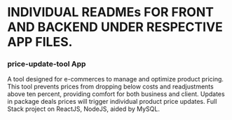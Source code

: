 # INDIVIDUAL READMEs FOR FRONT AND BACKEND UNDER RESPECTIVE APP FILES.

### price-update-tool App
A tool designed for e-commerces to manage and optimize product pricing. This tool prevents prices from dropping below costs  and readjustments above ten percent, providing comfort for both business and client. Updates in package deals prices will trigger individual product price updates. Full Stack project on ReactJS, NodeJS, aided by MySQL.
